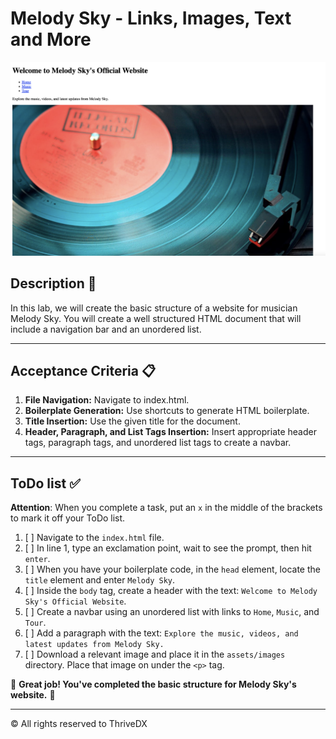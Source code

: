 # Melody Sky - Links, Images, Text and More

![Screenshot of the finished webpage](assets//images//complete.png)

## Description 📄
In this lab, we will create the basic structure of a website for musician Melody Sky. You will create a well structured HTML document that will include a navigation bar and an unordered list.

---

## Acceptance Criteria 📋
1. **File Navigation:** Navigate to index.html.
2. **Boilerplate Generation:** Use shortcuts to generate HTML boilerplate.
3. **Title Insertion:** Use the given title for the document.
4. **Header, Paragraph, and List Tags Insertion:** Insert appropriate header tags, paragraph tags, and unordered list tags to create a navbar.

---

## ToDo list ✅
**Attention**: When you complete a task, put an `x` in the middle of the brackets to mark it off your ToDo list.

1. [ ] Navigate to the `index.html` file.
2. [ ] In line 1, type an exclamation point, wait to see the prompt, then hit `enter`.
3. [ ] When you have your boilerplate code, in the `head` element, locate the `title` element and enter `Melody Sky`.
4. [ ] Inside the `body` tag, create a header with the text: `Welcome to Melody Sky's Official Website`.
5. [ ] Create a navbar using an unordered list with links to `Home`, `Music`, and `Tour`.
6. [ ] Add a paragraph with the text: `Explore the music, videos, and latest updates from Melody Sky.`
7. [ ] Download a relevant image and place it in the `assets/images` directory. Place that image on under the `<p>` tag.


🎊 **Great job! You've completed the basic structure for Melody Sky's website.** 🎊

---
© All rights reserved to ThriveDX

